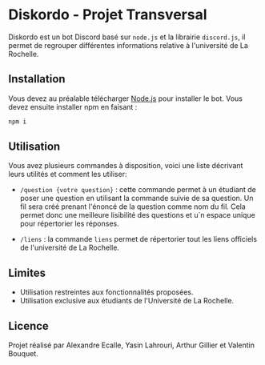 # Diskordo - Projet Transversal

Diskordo est un bot Discord basé sur ``node.js`` et la librairie ``discord.js``, il permet de regrouper différentes informations relative à l'université de La Rochelle.

## Installation

Vous devez au préalable télécharger [Node.js](https://nodejs.org/) pour installer le bot. Vous devez ensuite installer npm en faisant :

```bash
npm i
```

## Utilisation

Vous avez plusieurs commandes à disposition, voici une liste décrivant leurs utilités et comment les utiliser:

- ``/question {votre question}`` : cette commande permet à un étudiant de poser une question en utilisant la commande suivie de sa question. Un fil sera créé prenant l'énoncé de la question comme nom du fil. Cela permet donc une meilleure lisibilité des questions et u`n espace unique pour répertorier les réponses.

- ``/liens`` : la commande ``liens`` permet de répertorier tout les liens officiels de l'université de La Rochelle. 

## Limites

- Utilisation restreintes aux fonctionnalités proposées.
- Utilisation exclusive aux étudiants de l'Université de La Rochelle.

## Licence

Projet réalisé par Alexandre Ecalle, Yasin Lahrouri, Arthur Gillier et Valentin Bouquet.
